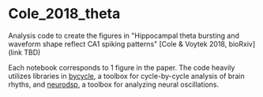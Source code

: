 # Cole_2018_theta
Analysis code to create the figures in "Hippocampal theta bursting and waveform shape reflect CA1 spiking patterns" [Cole & Voytek 2018, bioRxiv] (link TBD)

Each notebook corresponds to 1 figure in the paper. The code heavily utilizes libraries in [bycycle](https://github.com/voytekresearch/bycycle), a toolbox for cycle-by-cycle analysis of brain rhyths, and [neurodsp](https://github.com/voytekresearch/neurodsp), a toolbox for analyzing neural oscillations.
